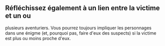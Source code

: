 ## Réfléchissez également à un lien entre la victime et un ou

plusieurs aventuriers. Vous pourrez toujours impliquer les
personnages dans une énigme (et, pourquoi pas, faire d'eux
des suspects) si la victime est plus ou moins proche d'eux.
